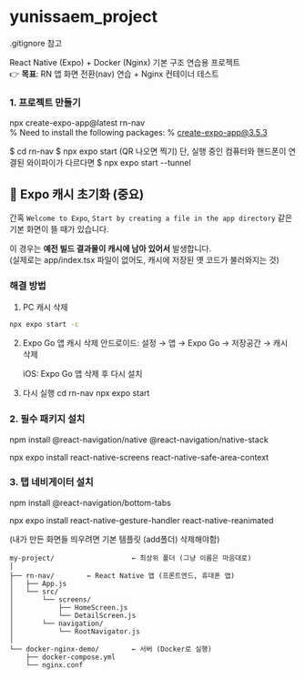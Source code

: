 # yunissaem_project

.gitignore 참고

React Native (Expo) + Docker (Nginx) 기본 구조 연습용 프로젝트  
👉 **목표**: RN 앱 화면 전환(nav) 연습 + Nginx 컨테이너 테스트  

### 1. 프로젝트 만들기

npx create-expo-app@latest rn-nav           
% Need to install the following packages:
% create-expo-app@3.5.3

$ cd rn-nav
$ npx expo start (QR 나오면 찍기)
단, 실행 중인 컴퓨터와 핸드폰이 연결된 와이파이가 다르다면
$ npx expo start --tunnel

## 🔄 Expo 캐시 초기화 (중요)

간혹 `Welcome to Expo`, `Start by creating a file in the app directory` 같은 기본 화면이 뜰 때가 있습니다.  

이 경우는 **예전 빌드 결과물이 캐시에 남아 있어서** 발생합니다.  
(실제로는 app/index.tsx 파일이 없어도, 캐시에 저장된 옛 코드가 불러와지는 것)

### 해결 방법

1) PC 캐시 삭제
```bash
npx expo start -c
```
2) Expo Go 앱 캐시 삭제
안드로이드:
설정 → 앱 → Expo Go → 저장공간 → 캐시 삭제

    iOS:
Expo Go 앱 삭제 후 다시 설치

3) 다시 실행
cd rn-nav
npx expo start


### 2. 필수 패키지 설치
npm install @react-navigation/native @react-navigation/native-stack

npx expo install react-native-screens react-native-safe-area-context


### 3. 탭 네비게이터 설치
npm install @react-navigation/bottom-tabs

npx expo install react-native-gesture-handler react-native-reanimated

(내가 만든 화면들 띄우려면 기본 템플릿 (add폴더) 삭제해야함)


```
my-project/                   ← 최상위 폴더 (그냥 이름은 마음대로)
│
├── rn-nav/        ← React Native 앱 (프론트엔드, 휴대폰 앱)
│   ├── App.js
│   └── src/
│       └── screens/
│           ├── HomeScreen.js
│           └── DetailScreen.js
│       └── navigation/
│           └── RootNavigator.js
│
└── docker-nginx-demo/        ← 서버 (Docker로 실행)
    ├── docker-compose.yml
    └── nginx.conf
```